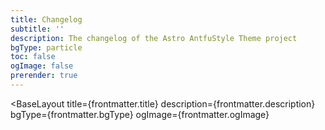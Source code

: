 ```yaml
---
title: Changelog
subtitle: ''
description: The changelog of the Astro AntfuStyle Theme project
bgType: particle
toc: false
ogImage: false
prerender: true
---
```



<BaseLayout
  title={frontmatter.title}
  description={frontmatter.description}
  bgType={frontmatter.bgType}
  ogImage={frontmatter.ogImage}
>
